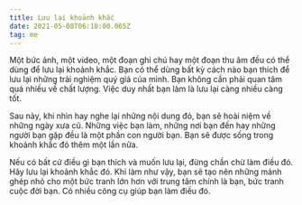 ```yaml
---
title: Lưu lại khoảnh khắc
date: 2021-05-08T06:10:00.065Z
tag: me
---
```

Một bức ảnh, một video, một đoạn ghi chú hay một đoạn thu âm đều có thể dùng để lưu lại khoảnh khắc. Bạn có thể dùng bất kỳ cách nào bạn thích để lưu lại những trải nghiệm quý giá của mình. Bạn không cần phải quan tâm quá nhiều về chất lượng. Việc duy nhất bạn làm là lưu lại càng nhiều càng tốt.

Sau này, khi nhìn hay nghe lại những nội dung đó, bạn sẽ hoài niệm về những ngày xưa cũ. Những việc bạn làm, những nơi bạn đến hay những người bạn gặp đều là một phần con người bạn. Bạn sẽ được sống trong khoảnh khắc đó thêm một lần nữa.

Nếu có bất cứ điều gì bạn thích và muốn lưu lại, đừng chần chừ làm điều đó. Hãy lưu lại khoảnh khắc đó. Khi làm như vậy, bạn sẽ tạo nên những mảnh ghép nhỏ cho một bức tranh lớn hơn với trung tâm chính là bạn, bức tranh cuộc đời bạn. Có nhiều công cụ giúp bạn làm điều đó.
